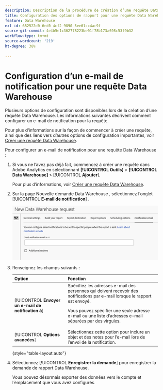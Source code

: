 ```yaml
---
description: Description de la procédure de création d’une requête Data Warehouse.
title: Configuration des options de rapport pour une requête Data Warehouse
feature: Data Warehouse
exl-id: 652522d0-6ed0-4cf2-9890-5ee61cc4ac9f
source-git-commit: 4e4b5e1c362778223be01f78b173a698c53f9b32
workflow-type: tm+mt
source-wordcount: '210'
ht-degree: 38%

---
```


# Configuration d’un e-mail de notification pour une requête Data Warehouse

Plusieurs options de configuration sont disponibles lors de la création d’une requête Data Warehouse. Les informations suivantes décrivent comment configurer un e-mail de notification pour la requête.

Pour plus d’informations sur la façon de commencer à créer une requête, ainsi que des liens vers d’autres options de configuration importantes, voir [Créer une requête Data Warehouse](/help/export/data-warehouse/create-request/t-dw-create-request.md).

Pour configurer un e-mail de notification pour une requête Data Warehouse :

1. Si vous ne l’avez pas déjà fait, commencez à créer une requête dans Adobe Analytics en sélectionnant **[!UICONTROL Outils]** > **[!UICONTROL Data Warehouse]** > [!UICONTROL **Ajouter**].

   Pour plus d’informations, voir [Créer une requête Data Warehouse](/help/export/data-warehouse/create-request/t-dw-create-request.md).

1. Sur la page Nouvelle demande Data Warehouse , sélectionnez l’onglet [!UICONTROL **E-mail de notification**] .

   ![Onglet de destination du rapport](assets/dw-notification-email.png)

1. Renseignez les champs suivants :

   | Option | Fonction |
   |---------|----------|
   | [!UICONTROL **Envoyer un e-mail de notification à**] | Spécifiez les adresses e-mail des personnes qui doivent recevoir des notifications par e-mail lorsque le rapport est envoyé. <p>Vous pouvez spécifier une seule adresse e-mail ou une liste d’adresses e-mail séparées par des virgules.</p> |
   | [!UICONTROL **Options avancées**] | Sélectionnez cette option pour inclure un objet et des notes pour l’e-mail lors de l’envoi de la notification. |

   {style="table-layout:auto"}

1. Sélectionnez [!UICONTROL **Enregistrer la demande**] pour enregistrer la demande de rapport Data Warehouse.

   Vous pouvez désormais exporter des données vers le compte et l’emplacement que vous avez configurés.
